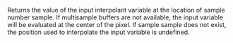 Returns the value of the input interpolant variable at the location of sample number sample. If multisample buffers are not available, the input variable will be evaluated at the center of the pixel. If sample sample does not exist, the position used to interpolate the input variable is undefined.